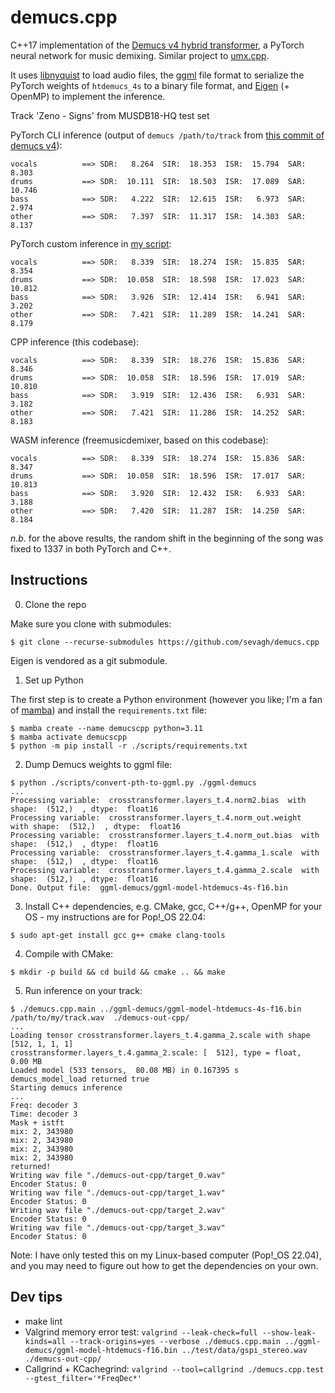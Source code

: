 # demucs.cpp

C++17 implementation of the [Demucs v4 hybrid transformer](https://github.com/facebookresearch/demucs), a PyTorch neural network for music demixing. Similar project to [umx.cpp](https://github.com/sevagh/umx.cpp).

It uses [libnyquist](https://github.com/ddiakopoulos/libnyquist) to load audio files, the [ggml](https://github.com/ggerganov/ggml) file format to serialize the PyTorch weights of `htdemucs_4s` to a binary file format, and [Eigen](https://eigen.tuxfamily.org/index.php?title=Main_Page) (+ OpenMP) to implement the inference.

Track 'Zeno - Signs' from MUSDB18-HQ test set

PyTorch CLI inference (output of `demucs /path/to/track` from [this commit of demucs v4](https://github.com/facebookresearch/demucs@2496b8f7f12b01c8dd0187c040000c46e175b44d)):
```
vocals          ==> SDR:   8.264  SIR:  18.353  ISR:  15.794  SAR:   8.303
drums           ==> SDR:  10.111  SIR:  18.503  ISR:  17.089  SAR:  10.746
bass            ==> SDR:   4.222  SIR:  12.615  ISR:   6.973  SAR:   2.974
other           ==> SDR:   7.397  SIR:  11.317  ISR:  14.303  SAR:   8.137
```
PyTorch custom inference in [my script](./scripts/demucs_pytorch_inference.py):
```
vocals          ==> SDR:   8.339  SIR:  18.274  ISR:  15.835  SAR:   8.354
drums           ==> SDR:  10.058  SIR:  18.598  ISR:  17.023  SAR:  10.812
bass            ==> SDR:   3.926  SIR:  12.414  ISR:   6.941  SAR:   3.202
other           ==> SDR:   7.421  SIR:  11.289  ISR:  14.241  SAR:   8.179
```
CPP inference (this codebase):
```
vocals          ==> SDR:   8.339  SIR:  18.276  ISR:  15.836  SAR:   8.346
drums           ==> SDR:  10.058  SIR:  18.596  ISR:  17.019  SAR:  10.810
bass            ==> SDR:   3.919  SIR:  12.436  ISR:   6.931  SAR:   3.182
other           ==> SDR:   7.421  SIR:  11.286  ISR:  14.252  SAR:   8.183
```
WASM inference (freemusicdemixer, based on this codebase):
```
vocals          ==> SDR:   8.339  SIR:  18.274  ISR:  15.836  SAR:   8.347
drums           ==> SDR:  10.058  SIR:  18.596  ISR:  17.017  SAR:  10.813
bass            ==> SDR:   3.920  SIR:  12.432  ISR:   6.933  SAR:   3.188
other           ==> SDR:   7.420  SIR:  11.287  ISR:  14.250  SAR:   8.184

```

*n.b.* for the above results, the random shift in the beginning of the song was fixed to 1337 in both PyTorch and C++.

## Instructions

0. Clone the repo

Make sure you clone with submodules:
```
$ git clone --recurse-submodules https://github.com/sevagh/demucs.cpp
```

Eigen is vendored as a git submodule.

1. Set up Python

The first step is to create a Python environment (however you like; I'm a fan of [mamba](https://mamba.readthedocs.io/en/latest/user_guide/mamba.html)) and install the `requirements.txt` file:
```
$ mamba create --name demucscpp python=3.11
$ mamba activate demucscpp
$ python -m pip install -r ./scripts/requirements.txt
```

2. Dump Demucs weights to ggml file:
```
$ python ./scripts/convert-pth-to-ggml.py ./ggml-demucs
...
Processing variable:  crosstransformer.layers_t.4.norm2.bias  with shape:  (512,)  , dtype:  float16
Processing variable:  crosstransformer.layers_t.4.norm_out.weight  with shape:  (512,)  , dtype:  float16
Processing variable:  crosstransformer.layers_t.4.norm_out.bias  with shape:  (512,)  , dtype:  float16
Processing variable:  crosstransformer.layers_t.4.gamma_1.scale  with shape:  (512,)  , dtype:  float16
Processing variable:  crosstransformer.layers_t.4.gamma_2.scale  with shape:  (512,)  , dtype:  float16
Done. Output file:  ggml-demucs/ggml-model-htdemucs-4s-f16.bin
```

3. Install C++ dependencies, e.g. CMake, gcc, C++/g++, OpenMP for your OS - my instructions are for Pop!\_OS 22.04:
```
$ sudo apt-get install gcc g++ cmake clang-tools
```

4. Compile with CMake:
```
$ mkdir -p build && cd build && cmake .. && make
```

5. Run inference on your track:
```
$ ./demucs.cpp.main ../ggml-demucs/ggml-model-htdemucs-4s-f16.bin /path/to/my/track.wav  ./demucs-out-cpp/
...
Loading tensor crosstransformer.layers_t.4.gamma_2.scale with shape [512, 1, 1, 1]
crosstransformer.layers_t.4.gamma_2.scale: [  512], type = float,   0.00 MB
Loaded model (533 tensors,  80.08 MB) in 0.167395 s
demucs_model_load returned true
Starting demucs inference
...
Freq: decoder 3
Time: decoder 3
Mask + istft
mix: 2, 343980
mix: 2, 343980
mix: 2, 343980
mix: 2, 343980
returned!
Writing wav file "./demucs-out-cpp/target_0.wav"
Encoder Status: 0
Writing wav file "./demucs-out-cpp/target_1.wav"
Encoder Status: 0
Writing wav file "./demucs-out-cpp/target_2.wav"
Encoder Status: 0
Writing wav file "./demucs-out-cpp/target_3.wav"
Encoder Status: 0
```

Note: I have only tested this on my Linux-based computer (Pop!\_OS 22.04), and you may need to figure out how to get the dependencies on your own.

## Dev tips

* make lint
* Valgrind memory error test: `valgrind --leak-check=full --show-leak-kinds=all --track-origins=yes --verbose ./demucs.cpp.main ../ggml-demucs/ggml-model-htdemucs-f16.bin ../test/data/gspi_stereo.wav  ./demucs-out-cpp/`
* Callgrind + KCachegrind: `valgrind --tool=callgrind ./demucs.cpp.test --gtest_filter='*FreqDec*'`

